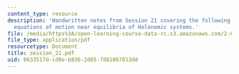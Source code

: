 ```yaml
---
content_type: resource
description: 'Handwritten notes from Session 21 covering the following topic: Linearized
  equations of motion near equilibria of Holonomic systems.'
file: /media/https%3A/open-learning-course-data-rc.s3.amazonaws.com/2-032-dynamics-fall-2004/8633517dcd9eb8362d657d81067813dd_session_21.pdf
file_type: application/pdf
resourcetype: Document
title: session_21.pdf
uid: 8633517d-cd9e-b836-2d65-7d81067813dd
---
```

